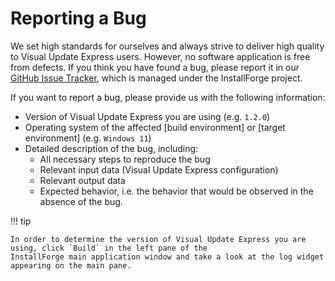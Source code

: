 # Reporting a Bug

We set high standards for ourselves and always strive to deliver high quality to Visual Update Express users. However,
no software application is free from defects. If you think you have found a bug, please report it in our
[GitHub Issue Tracker](https://github.com/soner-boztas/installforge), which is managed under the InstallForge project.


If you want to report a bug, please provide us with the following information:

- Version of Visual Update Express you are using (e.g. `1.2.0`)
- Operating system of the affected [build environment] or [target environment] (e.g. `Windows 11`)
- Detailed description of the bug, including:
    - All necessary steps to reproduce the bug
    - Relevant input data (Visual Update Express configuration)
    - Relevant output data
    - Expected behavior, i.e. the behavior that would be observed in the absence of the bug.

!!! tip

    In order to determine the version of Visual Update Express you are using, click `Build` in the left pane of the
    InstallForge main application window and take a look at the log widget appearing on the main pane.
